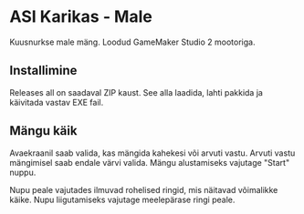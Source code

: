 # ASI Karikas - Male

Kuusnurkse male mäng. Loodud GameMaker Studio 2 mootoriga.

## Installimine

Releases all on saadaval ZIP kaust. See alla laadida, lahti pakkida ja käivitada vastav EXE fail.

## Mängu käik

Avaekraanil saab valida, kas mängida kahekesi või arvuti vastu. Arvuti vastu mängimisel saab endale värvi valida. Mängu alustamiseks vajutage "Start" nuppu.

Nupu peale vajutades ilmuvad rohelised ringid, mis näitavad võimalikke käike. Nupu liigutamiseks vajutage meelepärase ringi peale.
